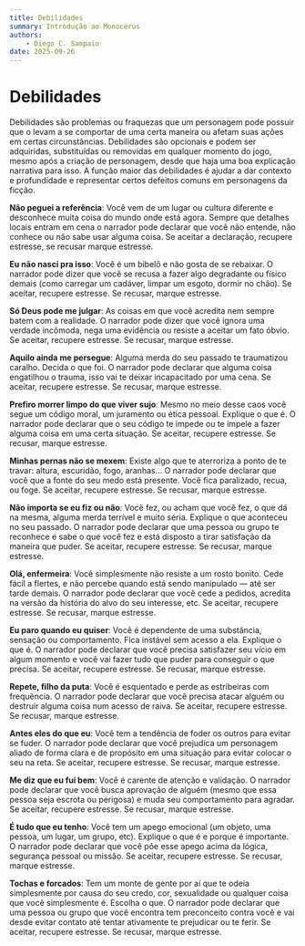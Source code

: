 ```yaml
---
title: Debilidades
summary: Introdução ao Monocerus
authors:
    - Diego C. Sampaio
date: 2025-09-26
---
```


# Debilidades

Debilidades são problemas ou fraquezas que um personagem pode possuir que o levam a se comportar de uma certa maneira ou afetam suas ações em certas circunstâncias. Debilidades são opcionais e podem ser adquiridas, substituídas ou removidas em qualquer momento do jogo, mesmo após a criação de personagem, desde que haja uma boa explicação narrativa para isso. A função maior das debilidades é ajudar a dar contexto e profundidade e representar certos defeitos comuns em personagens da ficção. 


**Não peguei a referência**:  Você vem de um lugar ou cultura diferente e desconhece muita coisa do mundo onde está agora. Sempre que detalhes locais entram em cena o narrador pode declarar que você não entende, não conhece ou não sabe usar alguma coisa. Se aceitar a declaração, recupere estresse, se recusar marque estresse.

**Eu não nasci pra isso**: Você é um bibelô e não gosta de se rebaixar. O narrador pode dizer que você se recusa a fazer algo degradante ou físico demais (como carregar um cadáver, limpar um esgoto, dormir no chão). Se aceitar, recupere estresse. Se recusar, marque estresse.

**Só Deus pode me julgar**: As coisas em que você acredita nem sempre batem com a realidade. O narrador pode dizer que você ignora uma verdade incômoda, nega uma evidência ou resiste a aceitar um fato óbvio. Se aceitar, recupere estresse. Se recusar, marque estresse.

**Aquilo ainda me persegue**: Alguma merda do seu passado te traumatizou caralho. Decida o que foi. O narrador pode declarar que alguma coisa engatilhou o trauma, isso vai te deixar incapacitado por uma cena. Se aceitar, recupere estresse. Se recusar, marque estresse.

**Prefiro morrer limpo do que viver sujo**: Mesmo no meio desse caos você segue um código moral, um juramento ou ética pessoal. Explique o que é. O narrador pode declarar que o seu código te impede ou te impele a fazer alguma coisa em uma certa situação. Se aceitar, recupere estresse. Se recusar, marque estresse.

**Minhas pernas não se mexem**: Existe algo que te aterroriza a ponto de te travar: altura, escuridão, fogo, aranhas… O narrador pode declarar que você que a fonte do seu medo está presente. Você fica paralizado, recua, ou foge. Se aceitar, recupere estresse. Se recusar, marque estresse.

**Não importa se eu fiz ou não**: Você fez, ou acham que você fez, o que dá na mesma, alguma merda terrível e muito séria. Explique o que aconteceu no seu passado. O narrador pode declarar que uma pessoa ou grupo te reconhece e sabe o que você fez e está disposto a tirar satisfação da maneira que puder. Se aceitar, recupere estresse. Se recusar, marque estresse.

**Olá, enfermeira**: Você simplesmente não resiste a um rosto bonito. Cede fácil a flertes, e não percebe quando está sendo manipulado — até ser tarde demais. O narrador pode declarar que você cede a pedidos, acredita na versão da história do alvo do seu interesse, etc. Se aceitar, recupere estresse. Se recusar, marque estresse.

**Eu paro quando eu quiser**: Você é dependente de uma substância, sensação ou comportamento. Fica instável sem acesso a ela. Explique o que é. O narrador pode declarar que você precisa satisfazer seu vício em algum momento e você vai fazer tudo que puder para conseguir o que precisa. Se aceitar, recupere estresse. Se recusar, marque estresse.

**Repete, filho da puta**: Você é esquentado e perde as estribeiras com frequência. O narrador pode declarar que você precisa atacar alguém ou destruir alguma coisa num acesso de raiva. Se aceitar, recupere estresse. Se recusar, marque estresse.

**Antes eles do que eu**: Você tem a tendência de foder os outros para evitar se fuder. O narrador pode declarar que você prejudica um personagem aliado de forma clara e de propósito em uma situação para evitar colocar o seu na reta. Se aceitar, recupere estresse. Se recusar, marque estresse.

**Me diz que eu fui bem**: Você é carente de atenção e validação. O narrador pode declarar que você busca aprovação de alguém (mesmo que essa pessoa seja escrota ou perigosa) e muda seu comportamento para agradar. Se aceitar, recupere estresse. Se recusar, marque estresse.

**É tudo que eu tenho**:  Você tem um apego emocional (um objeto, uma pessoa, um lugar, um grupo, etc). Explique o que é e porque é importante. O narrador pode declarar que você põe esse apego acima da lógica, segurança pessoal ou missão. Se aceitar, recupere estresse. Se recusar, marque estresse.

**Tochas e forcados**: Tem um monte de gente por aí que te odeia simplesmente por causa do seu credo, cor, sexualidade ou qualquer coisa que você simplesmente é. Escolha o que. O narrador pode declarar que uma pessoa ou grupo que você encontra tem preconceito contra você e vai desde evitar contato até tentar ativamente te prejudicar ou te ferir. Se aceitar, recupere estresse. Se recusar, marque estresse.